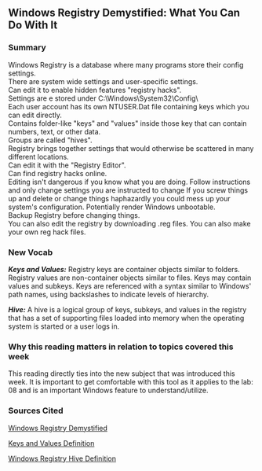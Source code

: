 ## Windows Registry Demystified: What You Can Do With It

### Summary 
Windows Registry is a database where many programs store their config settings.  
There are system wide settings and user-specific settings.  
Can edit it to enable hidden features "registry hacks".  
Settings are e stored under C:\Windows\System32\Config\  
Each user account has its own NTUSER.Dat file containing keys which you can edit directly.  
Contains folder-like "keys" and "values" inside those key that can contain numbers, text, or other data.  
Groups are called "hives".  
Registry brings together settings that would otherwise be scattered in many different locations.  
Can edit it with the "Registry Editor".  
Can find registry hacks online.  
Editing isn't dangerous if you know what you are doing. Follow instructions and only change settings you are instructed to change
If you screw things up and delete or change things haphazardly you could mess up your system's configuration. Potentially render Windows unbootable.   
Backup Registry before changing things.  
You can also edit the registry by downloading .reg files. You can also make your own reg hack files.  


### New Vocab

**_Keys and Values:_** Registry keys are container objects similar to folders. Registry values are non-container objects similar to files. Keys may contain values and subkeys. Keys are referenced with a syntax similar to Windows' path names, using backslashes to indicate levels of hierarchy.

_**Hive:**_ A hive is a logical group of keys, subkeys, and values in the registry that has a set of supporting files loaded into memory when the operating system is started or a user logs in. 

### Why this reading matters in relation to topics covered this week
This reading directly ties into the new subject that was introduced this week. It is important to get comfortable with this tool as it applies to the lab: 08 and is an important Windows feature to understand/utilize.

### Sources Cited
[Windows Registry Demystified](https://www.howtogeek.com/370022/windows-registry-demystified-what-you-can-do-with-it/)

[Keys and Values Definition](https://en.wikipedia.org/wiki/Windows_Registry#:~:text=Registry%20keys%20are%20container%20objects,to%20indicate%20levels%20of%20hierarchy.)

[Windows Registry Hive Definition](https://docs.microsoft.com/en-us/windows/win32/sysinfo/registry-hives#:~:text=A%20hive%20is%20a%20logical,or%20a%20user%20logs%20in.)
